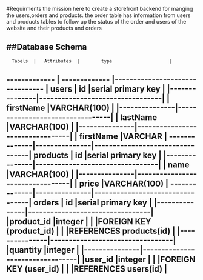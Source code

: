 #Requirments
the mission here to create a storefront backend for manging the users,orders and products.
the order table has information from users and products tables to follow up the status of the order and users
of the website and their products and orders 

##Database Schema
-----------------------------------------------------------------
      Tabels  |   Attributes  |        type                     |
------------- | ------------- |-------------------------------- |
users         |  id           |serial primary key               |
              |---------------|---------------------------------| 
              |  firstName    |VARCHAR(100)                     |
              |---------------|---------------------------------| 
              |  lastName     |VARCHAR(100)                     |
              |---------------|---------------------------------| 
              |    firstName  |VARCHAR                          |
--------------|---------------|---------------------------------| 
products      |  id           |serial primary key               |
              |---------------|---------------------------------| 
              | name          |VARCHAR(100)                     |
              |---------------|---------------------------------| 
              | price         |VARCHAR(100)                     |
--------------|---------------|---------------------------------| 
orders        |  id           |serial primary key               |
              |---------------|---------------------------------| 
              |product_id     |integer                          |
              |               |FOREIGN KEY (product_id)         |
              |               |REFERENCES products(id)          |
              |---------------|---------------------------------| 
              |quantity       |integer                          |
              |---------------|---------------------------------| 
              |user_id        |integer                          |
              |               |FOREIGN KEY (user_id)            |
              |               |REFERENCES users(id)             |
-----------------------------------------------------------------